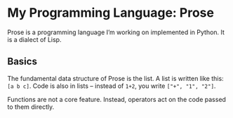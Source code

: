 # My Programming Language: Prose

Prose is a programming language I’m working on implemented in Python.
It is a dialect of Lisp.

## Basics

The fundamental data structure of Prose is the list. A list is written like this: `[a b c]`.
Code is also in lists – instead of `1+2`, you write `["+", "1", "2"]`.

Functions are not a core feature.
Instead, operators act on the code passed to them directly.
